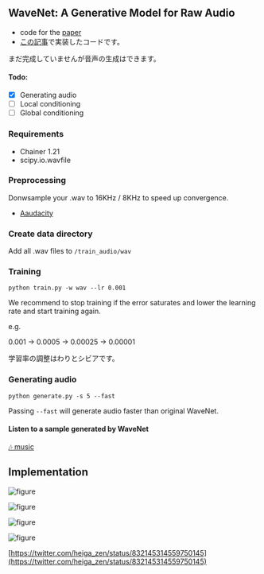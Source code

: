 ## WaveNet: A Generative Model for Raw Audio

- code for the [paper](http://arxiv.org/abs/1609.03499)
- [この記事](http://musyoku.github.io/2016/09/18/wavenet-a-generative-model-for-raw-audio/)で実装したコードです。

まだ完成していませんが音声の生成はできます。

#### Todo:
- [x] Generating audio
- [ ] Local conditioning
- [ ] Global conditioning

### Requirements

- Chainer 1.21
- scipy.io.wavfile

### Preprocessing

Donwsample your .wav to 16KHz / 8KHz to speed up convergence.

- [Aaudacity](http://www.audacityteam.org/)

### Create data directory

Add all .wav files to `/train_audio/wav`

### Training

`python train.py -w wav --lr 0.001`

We recommend to stop training if the error saturates and lower the learning rate and start training again.

e.g.

0.001 -> 0.0005 -> 0.00025 -> 0.00001

学習率の調整はわりとシビアです。

### Generating audio

`python generate.py -s 5 --fast`

Passing `--fast` will generate audio faster than original WaveNet.

#### Listen to a sample generated by WaveNet

[🎶 music](https://drive.google.com/file/d/0ByQaxyG1S5JRWUZrQkpaMTJRNFk/view)

## Implementation

![figure](https://github.com/musyoku/musyoku.github.io/blob/master/images/post/2016-09-17/arch.png?raw=true)

![figure](https://github.com/musyoku/musyoku.github.io/blob/master/images/post/2016-09-17/block.png?raw=true)

![figure](https://github.com/musyoku/musyoku.github.io/blob/master/images/post/2016-09-17/actual_data.png?raw=true)

![figure](https://pbs.twimg.com/media/C4xfueRWIAAtrwJ.png)

[https://twitter.com/heiga_zen/status/832145314559750145](https://twitter.com/heiga_zen/status/832145314559750145)